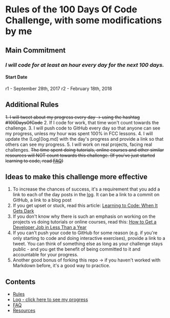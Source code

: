 # Rules of the 100 Days Of Code Challenge, with some modifications by me

## Main Commitment
### *I will code for at least an hour every day for the next 100 days.*

#### Start Date
r1 - September 28th, 2017
r2 - February 18th, 2018

## Additional Rules
~~1. I will tweet about my progress every day -> using the hashtag #100DaysOfCode~~
2. If I code for work, that time won't count towards the challenge.
3. I will push code to GitHub every day so that anyone can see my progress, unless my hour was spent 100% in FCC lessons.
4. I will update the (Log)[log.md] with the day's progress and provide a link so that others can see my progress.
5. I will work on real projects, facing real challenges. ~~The time spent doing tutorials, online courses and other similar resources will NOT count towards this challenge. (If you've just started learning to code, read [FAQ](FAQ.md))~~


## Ideas to make this challenge more effective
1. To increase the chances of success, it's a requirement that you add a link to each of the day posts in the [log](log.md). It can be a link to a commit on GitHub, a link to a blog post
2. If you get upset or stuck, read this article: [Learning to Code: When It Gets Dark](https://medium.freecodecamp.com/learning-to-code-when-it-gets-dark-e485edfb58fd)
3. If you don't know why there is such an emphasis on working on the projects vs doing tutorials or online courses, read this: [How to Get a Developer Job in Less Than a Year](https://medium.freecodecamp.com/how-to-get-a-developer-job-in-less-than-a-year-c27bbfe71645)
4. If you can't push your code to GitHub for some reason (e.g. if you're only starting to code and doing interactive exercises), provide a link to a tweet. You can think of something else as long as your challenge stays public - and you get the benefit of being committed to it and accountable for your progress.
5. Another good bonus of forking this repo -> if you haven't worked with Markdown before, it's a good way to practice.

## Contents
* [Rules](rules.md)
* [Log - click here to see my progress](r2-log.md)
* [FAQ](FAQ.md)
* [Resources](resources.md)
